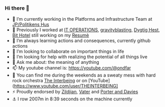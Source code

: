 ### Hi there 👋

- 🔭 I’m currently working in the Platforms and Infrastructure Team at [JP/Politikens Hus](https://jppol.dk) 
- 🐎 Previously I worked at [IT OPERATIONS](https://itoperations.dk), [gravityblasting](https://gravityblasting.com), [Dygtig Hest](https://dygtighest.dk), [Bit Hotel](https://bithotel.net)  still working on my [Resumè](https://github.com/Kristoffer/Kristoffer/blob/main/CV.md)
- 🌱 I’m always learning actions and consequences, currently github actions
- 👯 I’m looking to collaborate on important things in life
- 🤔 I’m looking for help with realizing the potential of all things live
- 💬 Ask me about: the meaning of anything
- 📫 My youtube channel is: https://youtube.com/@ondfar 
- 🥁 You can find me during the weekends as a sweaty mess with hard rock orchestra [The Interbeing](https://theinterbeing.com) or on [YouTube](https://www.youtube.com/user/THEINTERBEING]
- ⚡ Proudly endorsed by [Zildjian](https://zildjian.com), [Vater](https://www.vater.com) and [Porter and Davies](https://www.porteranddavies.co.uk)
- ⚓️ I row 2007m in 8:39 seconds on the machine currently 
